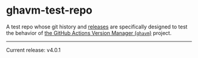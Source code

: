 # ghavm-test-repo

A test repo whose git history and [releases][] are specifically designed to test
the behavior of [the GitHub Actions Version Manager (`ghavm`)][ghavm] project.

---

Current release: v4.0.1

[ghavm]: https://github.com/mccutchen/ghavm
[releases]: https://github.com/mccutchen/ghavm-test-repo/releases
